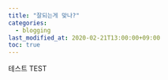 ```yaml
---
title: "잘되는게 맞나?"
categories: 
  - blogging
last_modified_at: 2020-02-21T13:00:00+09:00
toc: true
---
```

테스트 TEST 
